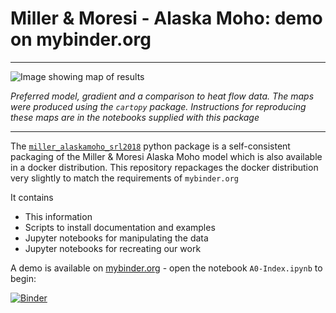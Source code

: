 
Miller & Moresi - Alaska Moho: demo on mybinder.org
==================================================

<!-- VERSION 1.2: September 24, 2018 -->

---

![Image showing map of results](https://www.dropbox.com/s/5s6uk6m3dlg5ysq/MohoSurfaceGradient-ClusteredGrids.png?raw=1)

_Preferred model, gradient and a comparison to heat flow data. The maps were
produced using the `cartopy` package. Instructions for reproducing these
maps are in the notebooks supplied with this package_

---

The [`miller_alaskamoho_srl2018`](https://pypi.org/project/miller_alaskamoho_srl2018/) python package is a self-consistent packaging of the
Miller & Moresi Alaska Moho model which
is also available in a docker distribution.
This repository repackages the docker distribution
very slightly to match the requirements of `mybinder.org`

It contains

   - This information
   - Scripts to install documentation and examples
   - Jupyter notebooks for manipulating the data
   - Jupyter notebooks for recreating our work

A demo is available on [mybinder.org](http://mybinder.org) - open the notebook `A0-Index.ipynb`
to begin:

[![Binder](https://mybinder.org/badge.svg)](https://mybinder.org/v2/gh/lmoresi/miller-moho-binder/publication)
